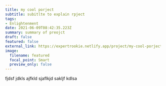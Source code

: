 ```yaml
---
title: my cool porject
subtitle: subitlte to explain rpject
tags:
- Enlightenment
date: 2021-06-09T08:42:35.223Z
summary: summary of preojct
draft: false
featured: false
external_link: https://expertrookie.netlify.app/project/my-cool-porject/
image:
  filename: featured
  focal_point: Smart
  preview_only: false
---
```

fjdsf jdkls ajfkld sjaflkjd sakljf kdlsa
